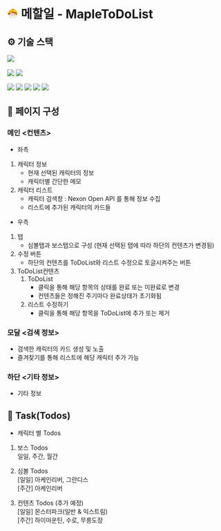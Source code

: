 # <img src="./readme_image/maplelogo.png" width="25" height="25" vertical-align="top"/> 메할일 - MapleToDoList

## ⚙ 기술 스택

<!-- <img src="https://img.shields.io/badge/표시할이름-색상?style=for-the-badge&logo=기술스택아이콘&logoColor=white"> -->
<img src="https://img.shields.io/badge/html5-E34F26?style=for-the-badge&logo=html5&logoColor=white">

<img src="https://img.shields.io/badge/css3-1572B6?style=for-the-badge&logo=css3&logoColor=white"> <img src="https://img.shields.io/badge/styledcomponents-1572B6?style=for-the-badge&logo=styledcomponents&logoColor=white">

<img src="https://img.shields.io/badge/javascript-F7DF1E?style=for-the-badge&logo=javascript&logoColor=black"> <img src="https://img.shields.io/badge/typescript-3178C6?style=for-the-badge&logo=typescript&logoColor=white"> <img src="https://img.shields.io/badge/React-61DAFB?style=for-the-badge&logo=React&logoColor=black"> <img src="https://img.shields.io/badge/redux-764ABC?style=for-the-badge&logo=redux&logoColor=white"> <img src="https://img.shields.io/badge/axios-5A29E4?style=for-the-badge&logo=axios&logoColor=white">

## 📄 페이지 구성

### 메인 <컨텐츠>

- 좌측

1. 캐릭터 정보
   - 현재 선택된 캐릭터의 정보
   - 캐릭터별 간단한 메모
2. 캐릭터 리스트
   - 캐릭터 검색창 : Nexon Open API 를 통해 정보 수집
   - 리스트에 추가된 캐릭터의 카드들

- 우측

1. 탭
   - 심볼탭과 보스탭으로 구성 (현재 선택된 탭에 따라 하단의 컨텐츠가 변경됨)
2. 수정 버튼
   - 하단의 컨텐츠를 ToDoList와 리스트 수정으로 토글시켜주는 버튼
3. ToDoList컨텐츠
   1. ToDoList
      - 클릭을 통해 해당 항목의 상태를 완료 또는 미완료로 변경
      - 컨텐츠들은 정해진 주기마다 완료상태가 초기화됨
   2. 리스트 수정하기
      - 클릭을 통해 해당 항목을 ToDoList에 추가 또는 제거

### 모달 <검색 정보>

- 검색한 캐릭터의 카드 생성 및 노출
- 즐겨찾기를 통해 리스트에 해당 캐릭터 추가 가능

### 하단 <기타 정보>

- 기타 정보

## 📑 Task(Todos)

- 캐릭터 별 Todos

1. 보스 Todos  
   일일, 주간, 월간

2. 심볼 Todos  
   [일일] 아케인리버, 그란디스  
   [주간] 아케인리버

3. 컨텐츠 Todos (추가 예정)  
   [일일] 몬스터파크(일반 & 익스트림)  
   [주간] 하이마운틴, 수로, 무릉도장
